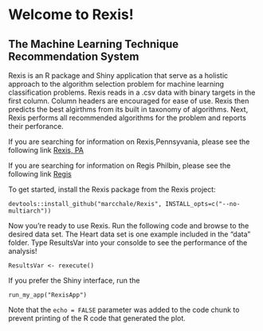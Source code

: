 Welcome to Rexis\!
================

## The Machine Learning Technique Recommendation System

Rexis is an R package and Shiny application that serve as a holistic
approach to the algorithm selection problem for machine learning
classification problems. Rexis reads in a .csv data with binary targets
in the first column. Column headers are encouraged for ease of use.
Rexis then predicts the best algirthms from its built in taxonomy of
algorithms. Next, Rexis performs all recommended algorithms for the
problem and reports their perforance.

If you are searching for information on Rexis,Pennsyvania, please see
the following link [Rexis,
PA](https://en.wikipedia.org/wiki/Rexis,_Pennsylvania)

If you are searching for information on Regis Philbin, please see the
following link [Regis](https://en.wikipedia.org/wiki/Regis_Philbin)

To get started, install the Rexis package from the Rexis
project:

``` install
devtools::install_github("marcchale/Rexis", INSTALL_opts=c("--no-multiarch"))
```

Now you’re ready to use Rexis. Run the following code and browse to the
desired data set. The Heart data set is one example included in the
“data” folder. Type ResultsVar into your consolde to see the
performance of the analysis\!

``` use
ResultsVar <- rexecute()
```

If you prefer the Shiny interface, run the

``` use
run_my_app("RexisApp")
```

Note that the `echo = FALSE` parameter was added to the code chunk to
prevent printing of the R code that generated the plot.
